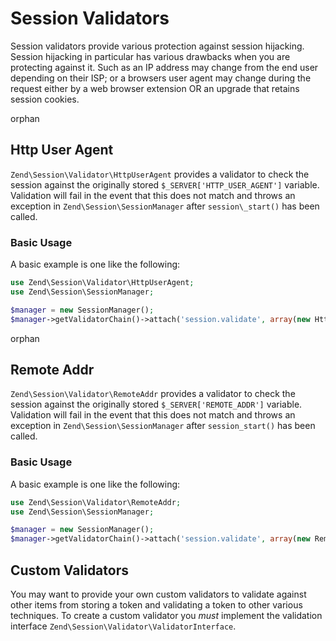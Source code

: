 # Session Validators

Session validators provide various protection against session hijacking. Session hijacking in
particular has various drawbacks when you are protecting against it. Such as an IP address may
change from the end user depending on their ISP; or a browsers user agent may change during the
request either by a web browser extension OR an upgrade that retains session cookies.

orphan  

## Http User Agent

`Zend\Session\Validator\HttpUserAgent` provides a validator to check the session against the
originally stored `$_SERVER['HTTP_USER_AGENT']` variable. Validation will fail in the event that
this does not match and throws an exception in `Zend\Session\SessionManager` after `session\_start()`
has been called.

### Basic Usage

A basic example is one like the following:

```php
use Zend\Session\Validator\HttpUserAgent;
use Zend\Session\SessionManager;

$manager = new SessionManager();
$manager->getValidatorChain()->attach('session.validate', array(new HttpUserAgent(), 'isValid'));
```

orphan  

## Remote Addr

`Zend\Session\Validator\RemoteAddr` provides a validator to check the session against the originally
stored `$_SERVER['REMOTE_ADDR']` variable. Validation will fail in the event that this does not
match and throws an exception in `Zend\Session\SessionManager` after `session_start()` has been
called.

### Basic Usage

A basic example is one like the following:

```php
use Zend\Session\Validator\RemoteAddr;
use Zend\Session\SessionManager;

$manager = new SessionManager();
$manager->getValidatorChain()->attach('session.validate', array(new RemoteAddr(), 'isValid'));
```

## Custom Validators

You may want to provide your own custom validators to validate against other items from storing a
token and validating a token to other various techniques. To create a custom validator you *must*
implement the validation interface `Zend\Session\Validator\ValidatorInterface`.
